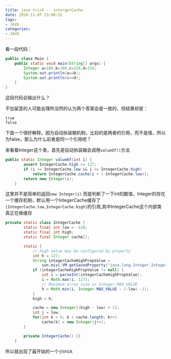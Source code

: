 ```yaml
---
title: java trick -- intergerCache
date: 2016-11-07 23:00:52
tags: 
- JAVA
categories: 
- JAVA
---
```


看一段代码：

```java
public class Main {
    public static void main(String[] args) {
        Integer a=100,b=100,c=150,d=150;
        System.out.println(a==b);
        System.out.println(c==d);
    }
}
```
这段代码会输出什么？

<!-- more -->

不加留意的人可能会理所当然的认为两个答案会是一致的，但结果却是：

```
true
false
```
下面一个很好解释，因为自动拆装箱机制，比较的是两者的引用，而不是值，所以为false，那么为什么前者是同一个引用呢？

来看看Integer这个类，首先是自动拆装箱会调用`valueOf()`方法

```java
public static Integer valueOf(int i) {
        assert IntegerCache.high >= 127;
        if (i >= IntegerCache.low && i <= IntegerCache.high)
            return IntegerCache.cache[i + (-IntegerCache.low)];
        return new Integer(i);
    }
```
这里并不是简单的返回`new Integer(i)` 而是判断了一下int的数值，Integer的存在一个缓存机制，默认用一个IntegerCache缓存了`[IntegerCache.low,IntegerCache.high]`的引用,其中IntegerCache这个内部类真正在做缓存

```java
private static class IntegerCache {
        static final int low = -128;
        static final int high;
        static final Integer cache[];

        static {
            // high value may be configured by property
            int h = 127;
            String integerCacheHighPropValue =
                sun.misc.VM.getSavedProperty("java.lang.Integer.IntegerCache.high");
            if (integerCacheHighPropValue != null) {
                int i = parseInt(integerCacheHighPropValue);
                i = Math.max(i, 127);
                // Maximum array size is Integer.MAX_VALUE
                h = Math.min(i, Integer.MAX_VALUE - (-low) -1);
            }
            high = h;

            cache = new Integer[(high - low) + 1];
            int j = low;
            for(int k = 0; k < cache.length; k++)
                cache[k] = new Integer(j++);
        }

        private IntegerCache() {}
    }
```
所以就出现了最开始的一个小trick




